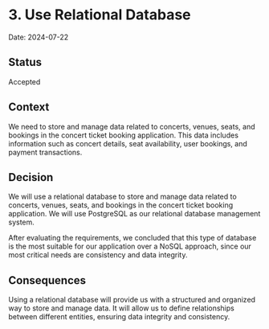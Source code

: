 # 3. Use Relational Database

Date: 2024-07-22

## Status

Accepted

## Context

We need to store and manage data related to concerts, venues, seats, and bookings in the concert ticket booking application. This data includes information such as concert details, seat availability, user bookings, and payment transactions.

## Decision

We will use a relational database to store and manage data related to concerts, venues, seats, and bookings in the concert ticket booking application. We will use PostgreSQL as our relational database management system.

After evaluating the requirements, we concluded that this type of database is the most suitable for our application over a NoSQL approach, since our most critical needs are consistency and data integrity.

## Consequences

Using a relational database will provide us with a structured and organized way to store and manage data. It will allow us to define relationships between different entities, ensuring data integrity and consistency.
